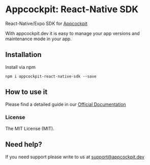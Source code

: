 # Appcockpit: React-Native SDK

React-Native/Expo SDK for [Appcockpit](https://appcockpit.dev)

With appcockpit.dev it is easy to manage your app versions and maintenance mode in your app.

## Installation

Install via npm

```
npm i appcockpit-react-native-sdk --save
```

## How to use it

Please find a detailed guide in our [Official Documentation](https://docs.appcockpit.dev/integration/react-native)

### License

The MIT License (MIT).

## Need help?

If you need support please write to us at support@appcockpit.dev
